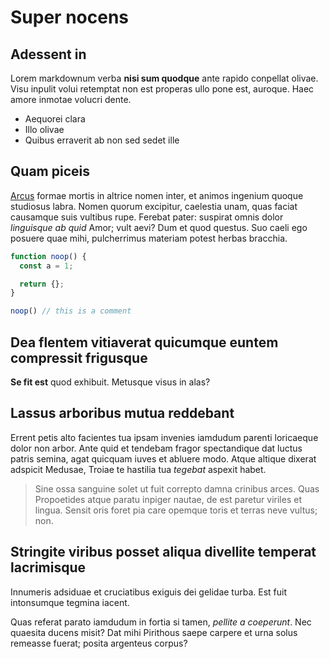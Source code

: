 # Super nocens

## Adessent in

Lorem markdownum verba **nisi sum quodque** ante rapido conpellat olivae. Visu
inpulit volui retemptat non est properas ullo pone est, auroque. Haec amore
inmotae volucri dente.

- Aequorei clara
- Illo olivae
- Quibus erraverit ab non sed sedet ille

## Quam piceis

[Arcus](http://qui.org/) formae mortis in altrice nomen inter, et animos
ingenium quoque studiosus labra. Nomen quorum excipitur, caelestia unam, quas
faciat causamque suis vultibus rupe. Ferebat pater: suspirat omnis dolor
*linguisque ab quid* Amor; vult aevi? Dum et quod questus. Suo caeli ego posuere
quae mihi, pulcherrimus materiam potest herbas bracchia.

```javascript
function noop() {
  const a = 1;

  return {};
}

noop() // this is a comment
```

## Dea flentem vitiaverat quicumque euntem compressit frigusque

**Se fit est** quod exhibuit. Metusque visus in alas?

## Lassus arboribus mutua reddebant

Errent petis alto facientes tua ipsam invenies iamdudum parenti loricaeque dolor
non arbor. Ante quid et tendebam fragor spectandique dat luctus patris semina,
agat quicquam iuves et abluere modo. Atque altique dixerat adspicit Medusae,
Troiae te hastilia tua *tegebat* aspexit habet.

> Sine ossa sanguine solet ut fuit correpto damna crinibus arces. Quas
> Propoetides atque paratu inpiger nautae, de est paretur viriles et lingua.
> Sensit oris foret pia care opemque toris et terras neve vultus; non.

## Stringite viribus posset aliqua divellite temperat lacrimisque

Innumeris adsiduae et cruciatibus exiguis dei gelidae turba. Est fuit
intonsumque tegmina iacent.

Quas referat parato iamdudum in fortia si tamen, *pellite a coeperunt*. Nec
quaesita ducens misit? Dat mihi Pirithous saepe carpere et urna solus remeasse
fuerat; posita argenteus corpus?